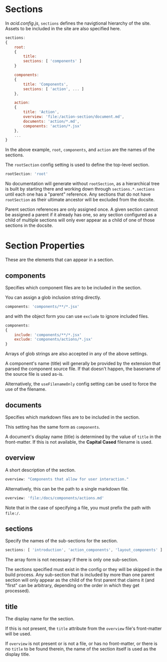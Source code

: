 
# Sections

In *acid.config.js*, `sections` defines the navigtional hierarchy of the site.  Assets to be included in the site are also specified here.

```js
sections:
{
    root:
    {
        title:
        sections: [ 'components' ]
    }

    components:
    {
        title: 'Components',
        sections: [ 'action', ... ]
    },

    action:
    {
        title: 'Action',
        overview: 'file:/action-section/document.md',
        documents: 'action/*.md',
        components: 'action/*.jsx'
    },
    ...
}
```

In the above example, `root`, `components`, and `action` are the names of the sections.

The `rootSection` config setting is used to define the top-level section.

```js
rootSection: 'root'
```

No documentation will generate without `rootSection`, as a hierarchical tree is built by starting there and working down through `sections.*.sections` until each one has a "parent" reference. Any sections that do not have `rootSection` as their ultimate ancestor will be excluded from the docsite.

Parent section references are only assigned once. A given section cannot be assigned a parent if it already has one, so any section configured as a child of multiple sections will only ever appear as a child of one of those sections in the docsite.


# Section Properties

These are the elements that can appear in a section.

## components

Specifies which component files are to be included in the section.

You can assign a glob inclusion string directly.

```js
components: 'components/**/*.jsx'
```

and with the object form you can use `exclude` to ignore included files.

```js
components:
{
    include: 'components/**/*.jsx'
    exclude: 'components/actions/*.jsx'
}
```

Arrays of glob strings are also accepted in any of the above settings.

A component's name (title) will generally be provided by the extension that parsed the component source file. If that doesn't happen, the basename of the source file is used as-is.

Alternatively, the `useFilenameOnly` config setting can be used to force the use of the filename.


## documents

Specifies which markdown files are to be included in the section.

This setting has the same form as `components`.

A document's display name (title) is determined by the value of `title` in the front-matter.  If this is not available, the **Capital Cased** filename is used.


## overview

A short description of the section.

```js
overview: "Components that allow for user interaction."
```

Alternatively, this can be the path to a single markdown file.

```js
overview: 'file:/docs/components/actions.md'
```

Note that in the case of specifying a file, you must prefix the path with `file:/`.


## sections

Specify the names of the sub-sections for the section.

```js
sections: [ 'introduction', 'action_components', 'layout_components' ]
```

The array form is not necessary if there is only one sub-section.

The sections specified must exist in the config or they will be skipped in the build process.  Any sub-section that is included by more than one parent section will only appear as the child of the first parent that claims it (and "first" can be arbitrary, depending on the order in which they get processed).


## title

The display name for the section.

If this is not present, the `title` attribute from the `overview` file's front-matter will be used.

If `overview` is not present or is not a file, or has no front-matter, or there is no `title` to be found therein, the name of the section itself is used as the display title.
